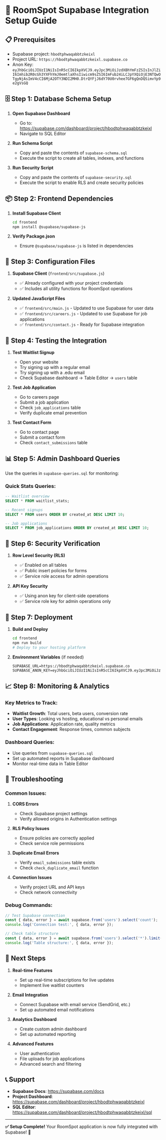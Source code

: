 # 🚀 RoomSpot Supabase Integration Setup Guide

## 📋 **Prerequisites**
- Supabase project: `hbodtphwaqabbtzkeixl`
- Project URL: `https://hbodtphwaqabbtzkeixl.supabase.co`
- Anon Key: `eyJhbGciOiJIUzI1NiIsInR5cCI6IkpXVCJ9.eyJpc3MiOiJzdXBhYmFzZSIsInJlZiI6Imhib2R0cGh3YXFhYmJ0emtlaXhsIiwicm9sZSI6ImFub24iLCJpYXQiOjE3NTQwOTgyNjAsImV4cCI6MjA2OTY3NDI2MH0.DtrQYFjJ6dY70U0rvhee7GF6gQnDQSimvYp9e2gVsGQ`

## 🗄️ **Step 1: Database Schema Setup**

1. **Open Supabase Dashboard**
   - Go to: https://supabase.com/dashboard/project/hbodtphwaqabbtzkeixl
   - Navigate to SQL Editor

2. **Run Schema Script**
   - Copy and paste the contents of `supabase-schema.sql`
   - Execute the script to create all tables, indexes, and functions

3. **Run Security Script**
   - Copy and paste the contents of `supabase-security.sql`
   - Execute the script to enable RLS and create security policies

## 📦 **Step 2: Frontend Dependencies**

1. **Install Supabase Client**
   ```bash
   cd frontend
   npm install @supabase/supabase-js
   ```

2. **Verify Package.json**
   - Ensure `@supabase/supabase-js` is listed in dependencies

## 🔧 **Step 3: Configuration Files**

1. **Supabase Client** (`frontend/src/supabase.js`)
   - ✅ Already configured with your project credentials
   - ✅ Includes all utility functions for RoomSpot operations

2. **Updated JavaScript Files**
   - ✅ `frontend/src/main.js` - Updated to use Supabase for user data
   - ✅ `frontend/src/careers.js` - Updated to use Supabase for job applications
   - ✅ `frontend/src/contact.js` - Ready for Supabase integration

## 🧪 **Step 4: Testing the Integration**

1. **Test Waitlist Signup**
   - Open your website
   - Try signing up with a regular email
   - Try signing up with a .edu email
   - Check Supabase dashboard → Table Editor → `users` table

2. **Test Job Application**
   - Go to careers page
   - Submit a job application
   - Check `job_applications` table
   - Verify duplicate email prevention

3. **Test Contact Form**
   - Go to contact page
   - Submit a contact form
   - Check `contact_submissions` table

## 📊 **Step 5: Admin Dashboard Queries**

Use the queries in `supabase-queries.sql` for monitoring:

### **Quick Stats Queries:**
```sql
-- Waitlist overview
SELECT * FROM waitlist_stats;

-- Recent signups
SELECT * FROM users ORDER BY created_at DESC LIMIT 10;

-- Job applications
SELECT * FROM job_applications ORDER BY created_at DESC LIMIT 10;
```

## 🔐 **Step 6: Security Verification**

1. **Row Level Security (RLS)**
   - ✅ Enabled on all tables
   - ✅ Public insert policies for forms
   - ✅ Service role access for admin operations

2. **API Key Security**
   - ✅ Using anon key for client-side operations
   - ✅ Service role key for admin operations only

## 🚀 **Step 7: Deployment**

1. **Build and Deploy**
   ```bash
   cd frontend
   npm run build
   # Deploy to your hosting platform
   ```

2. **Environment Variables** (if needed)
   ```env
   SUPABASE_URL=https://hbodtphwaqabbtzkeixl.supabase.co
   SUPABASE_ANON_KEY=eyJhbGciOiJIUzI1NiIsInR5cCI6IkpXVCJ9.eyJpc3MiOiJzdXBhYmFzZSIsInJlZiI6Imhib2R0cGh3YXFhYmJ0emtlaXhsIiwicm9sZSI6ImFub24iLCJpYXQiOjE3NTQwOTgyNjAsImV4cCI6MjA2OTY3NDI2MH0.DtrQYFjJ6dY70U0rvhee7GF6gQnDQSimvYp9e2gVsGQ
   ```

## 📈 **Step 8: Monitoring & Analytics**

### **Key Metrics to Track:**
- **Waitlist Growth**: Total users, beta users, conversion rate
- **User Types**: Looking vs hosting, educational vs personal emails
- **Job Applications**: Application rate, quality metrics
- **Contact Engagement**: Response times, common subjects

### **Dashboard Queries:**
- Use queries from `supabase-queries.sql`
- Set up automated reports in Supabase dashboard
- Monitor real-time data in Table Editor

## 🔧 **Troubleshooting**

### **Common Issues:**

1. **CORS Errors**
   - Check Supabase project settings
   - Verify allowed origins in Authentication settings

2. **RLS Policy Issues**
   - Ensure policies are correctly applied
   - Check service role permissions

3. **Duplicate Email Errors**
   - Verify `email_submissions` table exists
   - Check `check_duplicate_email` function

4. **Connection Issues**
   - Verify project URL and API keys
   - Check network connectivity

### **Debug Commands:**
```javascript
// Test Supabase connection
const { data, error } = await supabase.from('users').select('count');
console.log('Connection test:', { data, error });

// Check table structure
const { data, error } = await supabase.from('users').select('*').limit(1);
console.log('Table structure:', { data, error });
```

## 🎯 **Next Steps**

1. **Real-time Features**
   - Set up real-time subscriptions for live updates
   - Implement live waitlist counters

2. **Email Integration**
   - Connect Supabase with email service (SendGrid, etc.)
   - Set up automated email notifications

3. **Analytics Dashboard**
   - Create custom admin dashboard
   - Set up automated reporting

4. **Advanced Features**
   - User authentication
   - File uploads for job applications
   - Advanced search and filtering

## 📞 **Support**

- **Supabase Docs**: https://supabase.com/docs
- **Project Dashboard**: https://supabase.com/dashboard/project/hbodtphwaqabbtzkeixl
- **SQL Editor**: https://supabase.com/dashboard/project/hbodtphwaqabbtzkeixl/sql

---

**✅ Setup Complete!** Your RoomSpot application is now fully integrated with Supabase! 🚀 